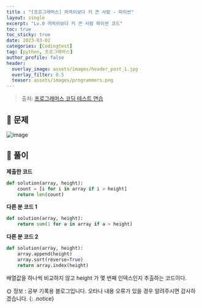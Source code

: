 ```yaml
---
title : "[프로그래머스] 머쓱이보다 키 큰 사람 - 파이썬"
layout: single
excerpt: "Lv.0 머쓱이보다 키 큰 사람 파이썬 코드"
toc: true
toc_sticky: true
date: 2023-03-02
categories: [Codingtest]
tag: [python, 프로그래머스]
author_profile: false
header:
  overlay_image: assets/images/header_post_1.jpg
  overlay_filter: 0.5 
  teaser: assets/images/programmers.png
---
```


> 출처: [프로그래머스 코딩 테스트 연습](https://school.programmers.co.kr/learn/challenges)  

## 🐝 문제  
![image](https://user-images.githubusercontent.com/50590124/222450892-26acbf09-2715-453b-9c59-532fd537861f.png)

## 🍯 풀이  

**제출한 코드**  

```python
def solution(array, height):
    count = [i for i in array if i > height]
    return len(count)
```  

**다른 분 코드 1**
```python
def solution(array, height):
    return sum(1 for a in array if a > height)
```

**다른 분 코드 2**
```python
def solution(array, height):
    array.append(height)
    array.sort(reverse=True)
    return array.index(height)
```
배열값을 하나씩 비교하지 않고 height 가 몇 번째 인덱스인지 추출하는 코드이다.


🌞 정보 : 공부 기록용 블로그입니다. 오타나 내용 오류가 있을 경우 알려주시면 감사하겠습니다.
{: .notice}
